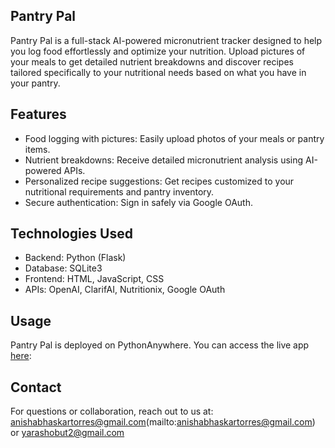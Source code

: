 ## Pantry Pal

Pantry Pal is a full-stack AI-powered micronutrient tracker designed to help you log food effortlessly and optimize your nutrition. Upload pictures of your meals to get detailed nutrient breakdowns and discover recipes tailored specifically to your nutritional needs based on what you have in your pantry.

## Features
- Food logging with pictures: Easily upload photos of your meals or pantry items.
- Nutrient breakdowns: Receive detailed micronutrient analysis using AI-powered APIs.
- Personalized recipe suggestions: Get recipes customized to your nutritional requirements and pantry inventory.
- Secure authentication: Sign in safely via Google OAuth.

## Technologies Used
- Backend: Python (Flask)
- Database: SQLite3
- Frontend: HTML, JavaScript, CSS
- APIs: OpenAI, ClarifAI, Nutritionix, Google OAuth

## Usage

Pantry Pal is deployed on PythonAnywhere. You can access the live app [here](https://pantrypal.pythonanywhere.com):

## Contact
For questions or collaboration, reach out to us at: anishabhaskartorres@gmail.com(mailto:anishabhaskartorres@gmail.com) or [yarashobut2@gmail.com](mailto:yarashobut2@gmail.com) 
